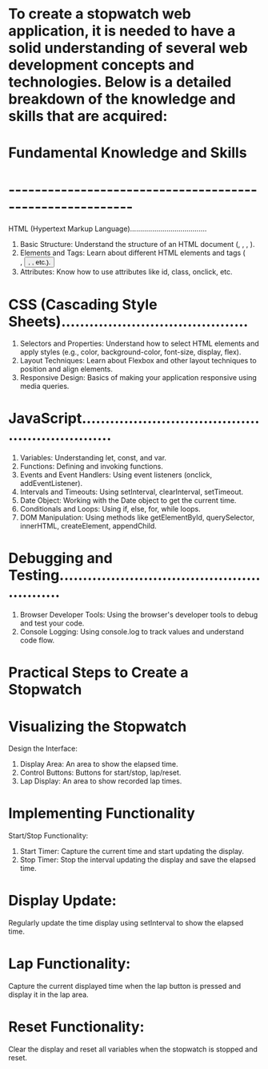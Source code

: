 # To create a stopwatch web application, it is needed to have a solid understanding of several web development concepts and technologies. Below is a detailed breakdown of the knowledge and skills that are acquired:
# Fundamental Knowledge and Skills
# ---------------------------------------------------------
HTML (Hypertext Markup Language)......................................
1. Basic Structure: Understand the structure of an HTML document (<!DOCTYPE html>, <html>, <head>, <body>).
2. Elements and Tags: Learn about different HTML elements and tags (<div>, <button>, <span>, etc.).
3. Attributes: Know how to use attributes like id, class, onclick, etc.
# CSS (Cascading Style Sheets)........................................
1. Selectors and Properties: Understand how to select HTML elements and apply styles (e.g., color, background-color, font-size, display, flex).
2. Layout Techniques: Learn about Flexbox and other layout techniques to position and align elements.
3. Responsive Design: Basics of making your application responsive using media queries.
# JavaScript............................................................
1. Variables: Understanding let, const, and var.
2. Functions: Defining and invoking functions.
3. Events and Event Handlers: Using event listeners (onclick, addEventListener).
4. Intervals and Timeouts: Using setInterval, clearInterval, setTimeout.
5. Date Object: Working with the Date object to get the current time.
6. Conditionals and Loops: Using if, else, for, while loops.
7. DOM Manipulation: Using methods like getElementById, querySelector, innerHTML, createElement, appendChild.
# Debugging and Testing......................................................
1. Browser Developer Tools: Using the browser's developer tools to debug and test your code.
2. Console Logging: Using console.log to track values and understand code flow.
# Practical Steps to Create a Stopwatch
# Visualizing the Stopwatch
Design the Interface:
1. Display Area: An area to show the elapsed time.
2. Control Buttons: Buttons for start/stop, lap/reset.
3. Lap Display: An area to show recorded lap times.
# Implementing Functionality
Start/Stop Functionality:

1. Start Timer: Capture the current time and start updating the display.
2. Stop Timer: Stop the interval updating the display and save the elapsed time.
# Display Update:

Regularly update the time display using setInterval to show the elapsed time.
# Lap Functionality:

Capture the current displayed time when the lap button is pressed and display it in the lap area.
# Reset Functionality:

Clear the display and reset all variables when the stopwatch is stopped and reset.
